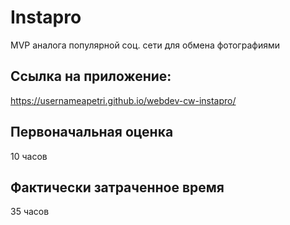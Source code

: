 # Instapro

MVP аналога популярной соц. сети для обмена фотографиями

## Ссылка на приложение:

https://usernameapetri.github.io/webdev-cw-instapro/

## Первоначальная оценка

10 часов

## Фактически затраченное время

35 часов
